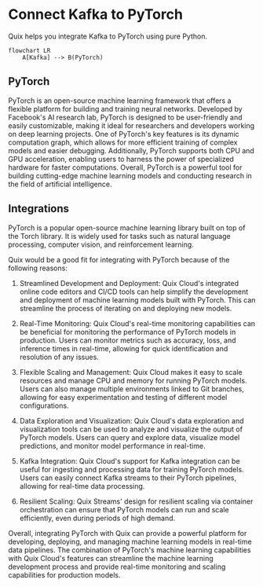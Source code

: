 # Connect Kafka to PyTorch

Quix helps you integrate Kafka to PyTorch using pure Python.

```mermaid
flowchart LR
    A[Kafka] --> B(PyTorch)
```

## PyTorch

PyTorch is an open-source machine learning framework that offers a flexible platform for building and training neural networks. Developed by Facebook's AI research lab, PyTorch is designed to be user-friendly and easily customizable, making it ideal for researchers and developers working on deep learning projects. One of PyTorch's key features is its dynamic computation graph, which allows for more efficient training of complex models and easier debugging. Additionally, PyTorch supports both CPU and GPU acceleration, enabling users to harness the power of specialized hardware for faster computations. Overall, PyTorch is a powerful tool for building cutting-edge machine learning models and conducting research in the field of artificial intelligence.

## Integrations

PyTorch is a popular open-source machine learning library built on top of the Torch library. It is widely used for tasks such as natural language processing, computer vision, and reinforcement learning. 

Quix would be a good fit for integrating with PyTorch because of the following reasons:

1. Streamlined Development and Deployment: Quix Cloud's integrated online code editors and CI/CD tools can help simplify the development and deployment of machine learning models built with PyTorch. This can streamline the process of iterating on and deploying new models.

2. Real-Time Monitoring: Quix Cloud's real-time monitoring capabilities can be beneficial for monitoring the performance of PyTorch models in production. Users can monitor metrics such as accuracy, loss, and inference times in real-time, allowing for quick identification and resolution of any issues.

3. Flexible Scaling and Management: Quix Cloud makes it easy to scale resources and manage CPU and memory for running PyTorch models. Users can also manage multiple environments linked to Git branches, allowing for easy experimentation and testing of different model configurations.

4. Data Exploration and Visualization: Quix Cloud's data exploration and visualization tools can be used to analyze and visualize the output of PyTorch models. Users can query and explore data, visualize model predictions, and monitor model performance in real-time.

5. Kafka Integration: Quix Cloud's support for Kafka integration can be useful for ingesting and processing data for training PyTorch models. Users can easily connect Kafka streams to their PyTorch pipelines, allowing for real-time data processing.

6. Resilient Scaling: Quix Streams' design for resilient scaling via container orchestration can ensure that PyTorch models can run and scale efficiently, even during periods of high demand.

Overall, integrating PyTorch with Quix can provide a powerful platform for developing, deploying, and managing machine learning models in real-time data pipelines. The combination of PyTorch's machine learning capabilities with Quix Cloud's features can streamline the machine learning development process and provide real-time monitoring and scaling capabilities for production models.

